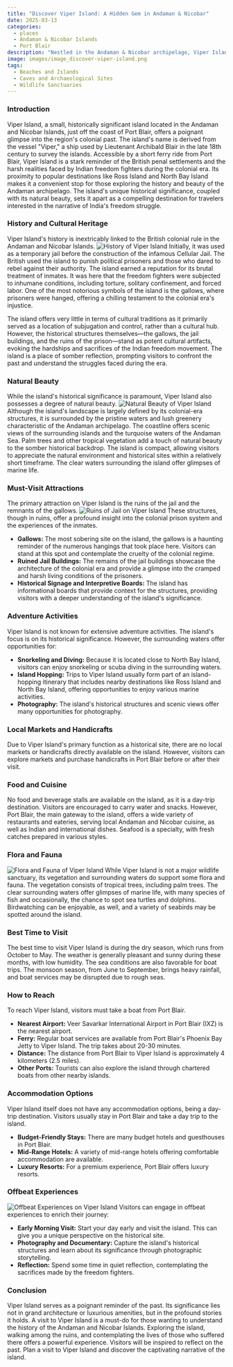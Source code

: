 ```yaml
---
title: "Discover Viper Island: A Hidden Gem in Andaman & Nicobar"
date: 2025-03-13
categories:
  - places
  - Andaman & Nicobar Islands
  - Port Blair
description: "Nestled in the Andaman & Nicobar archipelago, Viper Island is a pristine paradise known for its exotic beaches and rich history. Once a British penal colony, this island offers a unique blend of natural beauty and historical significance, making it a must-visit destination for travelers seeking adventure and tranquility."
image: images/image_discover-viper-island.png
tags: 
  - Beaches and Islands
  - Caves and Archaeological Sites
  - Wildlife Sanctuaries
---
```



### **Introduction**

Viper Island, a small, historically significant island located in the Andaman and Nicobar Islands, just off the coast of Port Blair, offers a poignant glimpse into the region's colonial past. The island's name is derived from the vessel "Viper," a ship used by Lieutenant Archibald Blair in the late 18th century to survey the islands. Accessible by a short ferry ride from Port Blair, Viper Island is a stark reminder of the British penal settlements and the harsh realities faced by Indian freedom fighters during the colonial era. Its proximity to popular destinations like Ross Island and North Bay Island makes it a convenient stop for those exploring the history and beauty of the Andaman archipelago. The island's unique historical significance, coupled with its natural beauty, sets it apart as a compelling destination for travelers interested in the narrative of India's freedom struggle.

### **History and Cultural Heritage**

Viper Island's history is inextricably linked to the British colonial rule in the Andaman and Nicobar Islands. <img src="placeholder_image_viper_island_history.jpg" alt="History of Viper Island"> Initially, it was used as a temporary jail before the construction of the infamous Cellular Jail. The British used the island to punish political prisoners and those who dared to rebel against their authority. The island earned a reputation for its brutal treatment of inmates. It was here that the freedom fighters were subjected to inhumane conditions, including torture, solitary confinement, and forced labor. One of the most notorious symbols of the island is the gallows, where prisoners were hanged, offering a chilling testament to the colonial era's injustice.

The island offers very little in terms of cultural traditions as it primarily served as a location of subjugation and control, rather than a cultural hub. However, the historical structures themselves—the gallows, the jail buildings, and the ruins of the prison—stand as potent cultural artifacts, evoking the hardships and sacrifices of the Indian freedom movement. The island is a place of somber reflection, prompting visitors to confront the past and understand the struggles faced during the era.

### **Natural Beauty**

While the island's historical significance is paramount, Viper Island also possesses a degree of natural beauty. <img src="placeholder_image_viper_island_natural_beauty.jpg" alt="Natural Beauty of Viper Island"> Although the island's landscape is largely defined by its colonial-era structures, it is surrounded by the pristine waters and lush greenery characteristic of the Andaman archipelago. The coastline offers scenic views of the surrounding islands and the turquoise waters of the Andaman Sea. Palm trees and other tropical vegetation add a touch of natural beauty to the somber historical backdrop. The island is compact, allowing visitors to appreciate the natural environment and historical sites within a relatively short timeframe. The clear waters surrounding the island offer glimpses of marine life.

### **Must-Visit Attractions**

The primary attraction on Viper Island is the ruins of the jail and the remnants of the gallows. <img src="placeholder_image_viper_island_jail.jpg" alt="Ruins of Jail on Viper Island"> These structures, though in ruins, offer a profound insight into the colonial prison system and the experiences of the inmates.

*   **Gallows:** The most sobering site on the island, the gallows is a haunting reminder of the numerous hangings that took place here. Visitors can stand at this spot and contemplate the cruelty of the colonial regime.
*   **Ruined Jail Buildings:** The remains of the jail buildings showcase the architecture of the colonial era and provide a glimpse into the cramped and harsh living conditions of the prisoners.
*   **Historical Signage and Interpretive Boards:** The island has informational boards that provide context for the structures, providing visitors with a deeper understanding of the island's significance.

### **Adventure Activities**

Viper Island is not known for extensive adventure activities. The island's focus is on its historical significance. However, the surrounding waters offer opportunities for:

*   **Snorkeling and Diving:** Because it is located close to North Bay Island, visitors can enjoy snorkeling or scuba diving in the surrounding waters.
*   **Island Hopping:** Trips to Viper Island usually form part of an island-hopping itinerary that includes nearby destinations like Ross Island and North Bay Island, offering opportunities to enjoy various marine activities.
*   **Photography:** The island's historical structures and scenic views offer many opportunities for photography.

### **Local Markets and Handicrafts**

Due to Viper Island's primary function as a historical site, there are no local markets or handicrafts directly available on the island. However, visitors can explore markets and purchase handicrafts in Port Blair before or after their visit.

### **Food and Cuisine**

No food and beverage stalls are available on the island, as it is a day-trip destination. Visitors are encouraged to carry water and snacks. However, Port Blair, the main gateway to the island, offers a wide variety of restaurants and eateries, serving local Andaman and Nicobar cuisine, as well as Indian and international dishes. Seafood is a specialty, with fresh catches prepared in various styles.

### **Flora and Fauna**

<img src="placeholder_image_viper_island_flora_fauna.jpg" alt="Flora and Fauna of Viper Island"> While Viper Island is not a major wildlife sanctuary, its vegetation and surrounding waters do support some flora and fauna. The vegetation consists of tropical trees, including palm trees. The clear surrounding waters offer glimpses of marine life, with many species of fish and occasionally, the chance to spot sea turtles and dolphins. Birdwatching can be enjoyable, as well, and a variety of seabirds may be spotted around the island.

### **Best Time to Visit**

The best time to visit Viper Island is during the dry season, which runs from October to May. The weather is generally pleasant and sunny during these months, with low humidity. The sea conditions are also favorable for boat trips. The monsoon season, from June to September, brings heavy rainfall, and boat services may be disrupted due to rough seas.

### **How to Reach**

To reach Viper Island, visitors must take a boat from Port Blair.

*   **Nearest Airport:** Veer Savarkar International Airport in Port Blair (IXZ) is the nearest airport.
*   **Ferry:** Regular boat services are available from Port Blair's Phoenix Bay Jetty to Viper Island. The trip takes about 20-30 minutes.
*   **Distance:** The distance from Port Blair to Viper Island is approximately 4 kilometers (2.5 miles).
*   **Other Ports:** Tourists can also explore the island through chartered boats from other nearby islands.

### **Accommodation Options**

Viper Island itself does not have any accommodation options, being a day-trip destination. Visitors usually stay in Port Blair and take a day trip to the island.

*   **Budget-Friendly Stays:** There are many budget hotels and guesthouses in Port Blair.
*   **Mid-Range Hotels:** A variety of mid-range hotels offering comfortable accommodation are available.
*   **Luxury Resorts:** For a premium experience, Port Blair offers luxury resorts.

### **Offbeat Experiences**

<img src="placeholder_image_viper_island_offbeat.jpg" alt="Offbeat Experiences on Viper Island"> Visitors can engage in offbeat experiences to enrich their journey:

*   **Early Morning Visit:** Start your day early and visit the island. This can give you a unique perspective on the historical site.
*   **Photography and Documentary:** Capture the island's historical structures and learn about its significance through photographic storytelling.
*   **Reflection:** Spend some time in quiet reflection, contemplating the sacrifices made by the freedom fighters.

### **Conclusion**

Viper Island serves as a poignant reminder of the past. Its significance lies not in grand architecture or luxurious amenities, but in the profound stories it holds. A visit to Viper Island is a must-do for those wanting to understand the history of the Andaman and Nicobar Islands. Exploring the island, walking among the ruins, and contemplating the lives of those who suffered there offers a powerful experience. Visitors will be inspired to reflect on the past. Plan a visit to Viper Island and discover the captivating narrative of the island.


